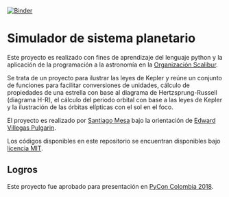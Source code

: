 [![Binder](https://mybinder.org/badge.svg)](https://mybinder.org/v2/gh/cosmoscalibur/leyes-kepler/master)

# Simulador de sistema planetario

Este proyecto es realizado con fines de aprendizaje del lenguaje python y la
aplicación de la programación a la astronomía en la
[Organización Scalibur](http://scaliburco.github.io/).  

Se trata de un proyecto para ilustrar las leyes de Kepler y reúne un conjunto de
funciones para facilitar conversiones de unidades, cálculo de propiedades de una
estrella con base al diagrama de Hertzsprung-Russell (diagrama H-R), el cálculo
del periodo orbital con base a las leyes de Kepler y la ilustración de las
órbitas elípticas con el sol en el foco.  

El proyecto es realizado por [Santiago Mesa](https://github.com/samez21)
bajo la orientación de
[Edward Villegas Pulgarin](https://github.com/cosmoscalibur).  

Los códigos disponibles en este repositorio se encuentran disponibles bajo
[licencia MIT](LICENSE).  

## Logros

Este proyecto fue aprobado para presentación en
[PyCon Colombia 2018](https://www.pycon.co/talks/solar-system-simulator/).
